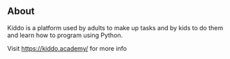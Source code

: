 About
-----
Kiddo is a platform used by adults to make up tasks and by kids to do them and learn how to program using Python.

Visit https://kiddo.academy/ for more info
